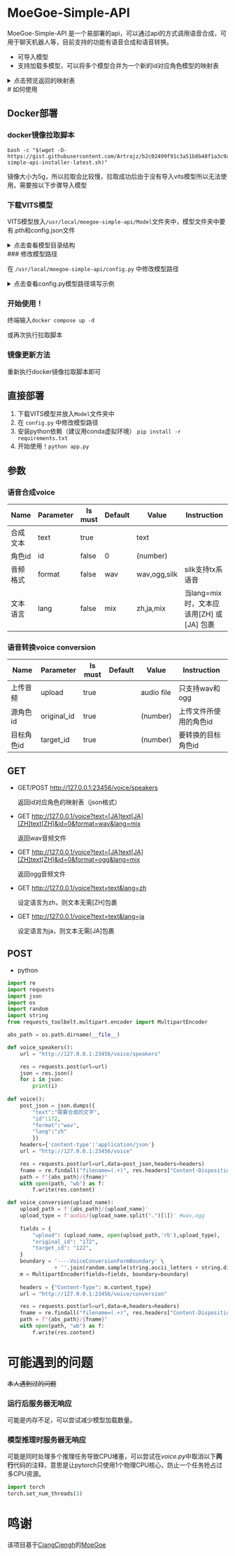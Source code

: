 # MoeGoe-Simple-API



MoeGoe-Simple-API 是一个易部署的api，可以通过api的方式调用语音合成，可用于聊天机器人等，目前支持的功能有语音合成和语音转换。

- 可导入模型
- 支持加载多模型，可以将多个模型合并为一个新的id对应角色模型的映射表
<details><summary>点击预览返回的映射表</summary><pre><code>
[
	{
		"0": "綾地寧々"
	},
	{
		"1": "在原七海"
	},
	{
		"2": "小茸"
	},
	{
		"3": "唐乐吟"
	},
	{
		"...": "..."
	},
	{
		"196": "ルイズ"
	},
	{
		"197": "ティファニア"
	}
]
</code></pre></details>
# 如何使用

## Docker部署

### docker镜像拉取脚本

```
bash -c "$(wget -O- https://gist.githubusercontent.com/Artrajz/b2c02499f91c3a51b8b48f1a3c9a7ead/raw/e3033f1b222868b4b0f1b522e52e18217460ff91/moegoe-simple-api-installer-latest.sh)"
```

镜像大小为5g，所以拉取会比较慢，拉取成功后由于没有导入vits模型所以无法使用，需要按以下步骤导入模型

### 下载VITS模型

VITS模型放入`/usr/local/moegoe-simple-api/Model`文件夹中，模型文件夹中要有.pth和config.json文件

<details><summary>点击查看模型目录结构</summary><pre><code>
├─Model
│  ├─g
│  │      config.json
│  │      G_953000.pth
│  │
│  ├─Nene_Nanami_Rong_Tang
│  │      1374_epochs.pth
│  │      config.json
│  │
│  └─Zero_no_tsukaima
│          1158_epochs.pth
│          config.json
</code></pre></details>
### 修改模型路径

在 `/usr/local/moegoe-simple-api/config.py` 中修改模型路径

<details><summary>点击查看config.py模型路径填写示例</summary><pre><code>
vits模型路径填写方法，MODEL_LIST中的每一行是
[abs_path+"/Model/{模型文件夹}/{.pth模型}", abs_path+"/Model/{模型文件夹}/config.json"],
也可以写相对路径或绝对路径，由于windows和linux路径写法不同，用上面的写法或绝对路径最稳妥
示例：
MODEL_LIST = [
    [abs_path+"/Model/Nene_Nanami_Rong_Tang/1374_epochs.pth", abs_path+"/Model/Nene_Nanami_Rong_Tang/config.json"],
    [abs_path+"/Model/Zero_no_tsukaima/1158_epochs.pth", abs_path+"/Model/Zero_no_tsukaima/config.json"],
    [abs_path+"/Model/g/G_953000.pth", abs_path+"/Model/g/config.json"],
]
</code></pre></details>

### 开始使用！

终端输入`docker compose up -d`

或再次执行拉取脚本

### 镜像更新方法

重新执行docker镜像拉取脚本即可


## 直接部署

1. 下载VITS模型并放入`Model`文件夹中
2. 在 `config.py` 中修改模型路径
3. 安装python依赖（建议用conda虚拟环境） `pip install -r requirements.txt`
4. 开始使用！`python app.py`

## 参数

### 语音合成voice

| Name     | Parameter | Is must | Default | Value        | Instruction                               |
| -------- | --------- | ------- | ------- | ------------ | ----------------------------------------- |
| 合成文本 | text      | true    |         | text         |                                           |
| 角色id   | id        | false   | 0       | (number)     |                                           |
| 音频格式 | format    | false   | wav     | wav,ogg,silk | silk支持tx系语音                          |
| 文本语言 | lang      | false   | mix     | zh,ja,mix    | 当lang=mix时，文本应该用[ZH] 或 [JA] 包裹 |

### 语音转换voice conversion

| Name       | Parameter   | Is must | Default | Value      | Instruction            |
| ---------- | ----------- | ------- | ------- | ---------- | ---------------------- |
| 上传音频   | upload      | true    |         | audio file | 只支持wav和ogg         |
| 源角色id   | original_id | true    |         | (number)   | 上传文件所使用的角色id |
| 目标角色id | target_id   | true    |         | (number)   | 要转换的目标角色id     |

## GET

- GET/POST http://127.0.0.1:23456/voice/speakers

  返回id对应角色的映射表（json格式）

- GET http://127.0.0.1/voice?text=[JA]text[JA][ZH]text[ZH]&id=0&format=wav&lang=mix

  返回wav音频文件 

- GET http://127.0.0.1/voice?text=[JA]text[JA][ZH]text[ZH]&id=0&format=ogg&lang=mix

  返回ogg音频文件

- GET http://127.0.0.1/voice?text=text&lang=zh

  设定语言为zh，则文本无需[ZH]包裹

- GET http://127.0.0.1/voice?text=text&lang=ja

  设定语言为ja，则文本无需[JA]包裹

## POST

- python

```python
import re
import requests
import json
import os
import random
import string
from requests_toolbelt.multipart.encoder import MultipartEncoder

abs_path = os.path.dirname(__file__)

def voice_speakers():
    url = "http://127.0.0.1:23456/voice/speakers"

    res = requests.post(url=url)
    json = res.json()
    for i in json:
        print(i)
    
def voice():
    post_json = json.dumps({
        "text":"需要合成的文字",
        "id":172,
        "format":"wav",
        "lang":"zh"
        })
    headers={'content-type':'application/json'}
    url = "http://127.0.0.1:23456/voice"

    res = requests.post(url=url,data=post_json,headers=headers)
    fname = re.findall("filename=(.+)", res.headers["Content-Disposition"])[0]
    path = f"{abs_path}/{fname}"
    with open(path, "wb") as f:
        f.write(res.content)

def voice_conversion(upload_name):
    upload_path = f'{abs_path}/{upload_name}'
    upload_type = f'audio/{upload_name.split(".")[1]}' #wav,ogg
    
    fields = {
        "upload": (upload_name, open(upload_path,'rb'),upload_type),
        "original_id": "172",
        "target_id": "122",
    }
    boundary = '----VoiceConversionFormBoundary' \
               + ''.join(random.sample(string.ascii_letters + string.digits, 16))
    m = MultipartEncoder(fields=fields, boundary=boundary)
    
    headers = {"Content-Type": m.content_type}
    url = "http://127.0.0.1:23456/voice/conversion"

    res = requests.post(url=url,data=m,headers=headers)
    fname = re.findall("filename=(.+)", res.headers["Content-Disposition"])[0]
    path = f"{abs_path}/{fname}"
    with open(path, "wb") as f:
        f.write(res.content)
```

# 可能遇到的问题

~~本人遇到过的问题~~

### 运行后服务器无响应

可能是内存不足，可以尝试减少模型加载数量。

### 模型推理时服务器无响应

可能是同时处理多个推理任务导致CPU堵塞，可以尝试在*voice.py*中取消以下**两行**代码的注释，意思是让pytorch只使用1个物理CPU核心，防止一个任务抢占过多CPU资源。

```python
import torch
torch.set_num_threads(1)
```

# 鸣谢

 该项目基于[CjangCjengh](https://github.com/CjangCjengh)的[MoeGoe](https://github.com/CjangCjengh/MoeGoe)
